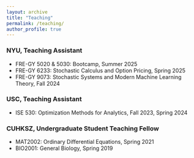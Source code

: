 ```yaml
---
layout: archive
title: "Teaching"
permalink: /teaching/
author_profile: true
---
```


### NYU, Teaching Assistant

* FRE-GY 5020 & 5030: Bootcamp, Summer 2025
* FRE-GY 6233: Stochastic Calculus and Option Pricing, Spring 2025
* FRE-GY 9073: Stochastic Systems and Modern Machine Learning Theory, Fall 2024


### USC, Teaching Assistant

* ISE 530: Optimization Methods for Analytics, Fall 2023, Spring 2024


### CUHKSZ, Undergraduate Student Teaching Fellow

* MAT2002: Ordinary Differential Equations, Spring 2021
* BIO2001: General Biology, Spring 2019